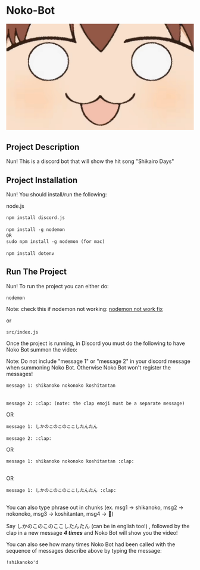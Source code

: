 # Noko-Bot

![Nun](static/images/NUN.jpg)



## Project Description
Nun! This is a discord bot that will show the hit song "Shikairo Days"


## Project Installation
Nun! You should install/run the following:

node.js
```
npm install discord.js

npm install -g nodemon
OR 
sudo npm install -g nodemon (for mac)

npm install dotenv
```


## Run The Project
Nun! To run the project you can either do:

```
nodemon
```
Note: check this if nodemon not working: [nodemon not work fix](https://stackoverflow.com/questions/63423584/how-to-fix-error-nodemon-ps1-cannot-be-loaded-because-running-scripts-is-disabl)

or

```
src/index.js
```

Once the project is running, in Discord you must do the following to have Noko Bot summon the video:

Note: Do not include "message 1" or "message 2" in your discord message when summoning Noko Bot. Otherwise Noko Bot won't register the messages!

```
message 1: shikanoko nokonoko koshitantan


message 2: :clap: (note: the clap emoji must be a separate message)
```

OR 

```
message 1: しかのこのこのここしたんたん

message 2: :clap:
```

OR 

```
message 1: shikanoko nokonoko koshitantan :clap:


```

OR

```
message 1: しかのこのこのここしたんたん :clap:


```


You can also type phrase out in chunks
(ex. msg1 -> shikanoko, msg2 -> nokonoko,  msg3 -> koshitantan, msg4 -> :clap:)

Say しかのこのこのここしたんたん (can be in english too!) , followed by the clap in a new message ***4 times*** and Noko Bot will show you the video! 

You can also see how many times Noko Bot had been called with the sequence of messages describe above by typing the message:
```
!shikanoko'd
```







